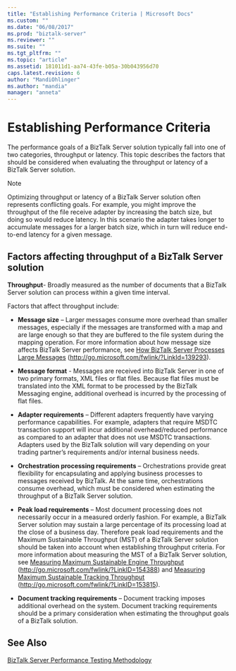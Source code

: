 ```yaml
---
title: "Establishing Performance Criteria | Microsoft Docs"
ms.custom: ""
ms.date: "06/08/2017"
ms.prod: "biztalk-server"
ms.reviewer: ""
ms.suite: ""
ms.tgt_pltfrm: ""
ms.topic: "article"
ms.assetid: 181011d1-aa74-43fe-b05a-30b043956d70
caps.latest.revision: 6
author: "MandiOhlinger"
ms.author: "mandia"
manager: "anneta"
---
```

# Establishing Performance Criteria
The performance goals of a BizTalk Server solution typically fall into one of two categories, throughput or latency. This topic describes the factors that should be considered when evaluating the throughput or latency of a BizTalk Server solution.  
  
> [!NOTE]  
>  Optimizing throughput or latency of a BizTalk Server solution often represents conflicting goals. For example, you might improve the throughput of the file receive adapter by increasing the batch size, but doing so would reduce latency. In this scenario the adapter takes longer to accumulate messages for a larger batch size, which in turn will reduce end-to-end latency for a given message.  
  
## Factors affecting throughput of a BizTalk Server solution  
 **Throughput**- Broadly measured as the number of documents that a BizTalk Server solution can process within a given time interval.  
  
 Factors that affect throughput include:  
  
-   **Message size** – Larger messages consume more overhead than smaller messages, especially if the messages are transformed with a map and are large enough so that they are buffered to the file system during the mapping operation. For more information about how message size affects BizTalk Server performance, see [How BizTalk Server Processes Large Messages](http://go.microsoft.com/fwlink/?LinkId=139293) (http://go.microsoft.com/fwlink/?LinkId=139293).  
  
-   **Message format** - Messages are received into BizTalk Server in one of two primary formats, XML files or flat files. Because flat files must be translated into the XML format to be processed by the BizTalk Messaging engine, additional overhead is incurred by the processing of flat files.  
  
-   **Adapter requirements** – Different adapters frequently have varying performance capabilities. For example, adapters that require MSDTC transaction support will incur additional overhead/reduced performance as compared to an adapter that does not use MSDTC transactions. Adapters used by the BizTalk solution will vary depending on your trading partner’s requirements and/or internal business needs.  
  
-   **Orchestration processing requirements** – Orchestrations provide great flexibility for encapsulating and applying business processes to messages received by BizTalk. At the same time, orchestrations consume overhead, which must be considered when estimating the throughput of a BizTalk Server solution.  
  
-   **Peak load requirements** – Most document processing does not necessarily occur in a measured orderly fashion. For example, a BizTalk Server solution may sustain a large percentage of its processing load at the close of a business day. Therefore peak load requirements and the Maximum Sustainable Throughput (MST) of a BizTalk Server solution should be taken into account when establishing throughput criteria. For more information about measuring the MST of a BizTalk Server solution, see [Measuring Maximum Sustainable Engine Throughput](http://go.microsoft.com/fwlink/?LinkID=154388) (http://go.microsoft.com/fwlink/?LinkID=154388) and [Measuring Maximum Sustainable Tracking Throughput](http://go.microsoft.com/fwlink/?LinkID=153815) (http://go.microsoft.com/fwlink/?LinkID=153815).  
  
-   **Document tracking requirements** – Document tracking imposes additional overhead on the system. Document tracking requirements should be a primary consideration when estimating the throughput goals of a BizTalk solution.  
  
## See Also  
 [BizTalk Server Performance Testing Methodology](../technical-guides/biztalk-server-performance-testing-methodology.md)